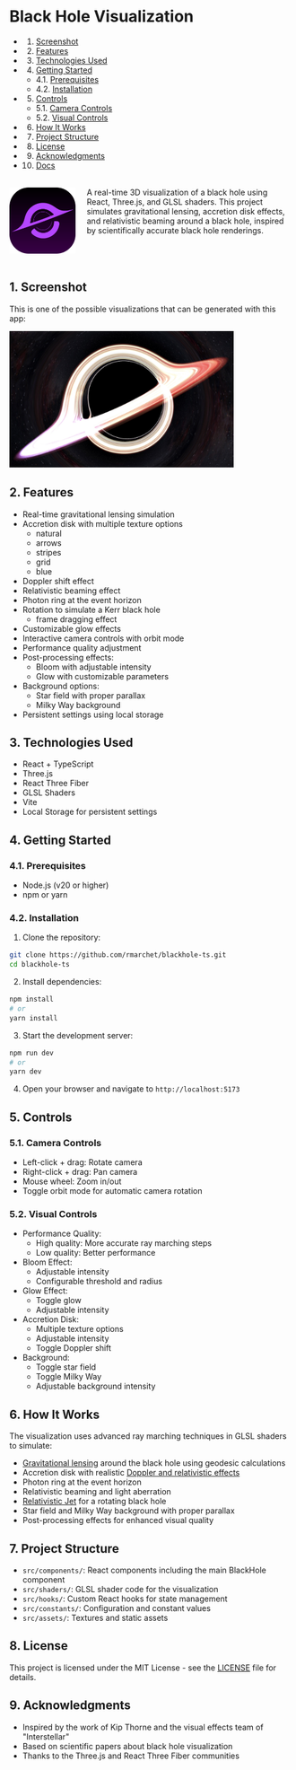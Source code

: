 # Black Hole Visualization

<!-- vscode-markdown-toc -->
- 1. [Screenshot](#Screenshot)
- 2. [Features](#Features)
- 3. [Technologies Used](#TechnologiesUsed)
- 4. [Getting Started](#GettingStarted)
  - 4.1. [Prerequisites](#Prerequisites)
  - 4.2. [Installation](#Installation)
- 5. [Controls](#Controls)
	- 5.1. [Camera Controls](#CameraControls)
	- 5.2. [Visual Controls](#VisualControls)
- 6. [How It Works](#HowItWorks)
- 7. [Project Structure](#ProjectStructure)
- 8. [License](#License)
- 9. [Acknowledgments](#Acknowledgments)
- 10. [Docs](./tree/main/Docs)

<!-- vscode-markdown-toc-config
	numbering=true
	autoSave=true
	/vscode-markdown-toc-config -->
<!-- /vscode-markdown-toc -->

<br />
<img src="public/blackhole.svg" width="118" alt="Black Hole Visualization" align="left" style="margin: 0 20px 8px 0" />
A real-time 3D visualization of a black hole using React, Three.js, and GLSL shaders. This project simulates gravitational lensing, accretion disk effects, and relativistic beaming around a black hole, inspired by scientifically accurate black hole renderings.<br /><br /><br /><br />

##  1. <a name='Screenshot'></a>Screenshot

This is one of the possible visualizations that can be generated with this app:

<img src="screenshot.jpg" width="400" alt="Black Hole Visualization Screenshot" />

##  2. <a name='Features'></a>Features

- Real-time gravitational lensing simulation
- Accretion disk with multiple texture options
  - natural
  - arrows
  - stripes
  - grid
  - blue
- Doppler shift effect
- Relativistic beaming effect
- Photon ring at the event horizon
- Rotation to simulate a Kerr black hole
  - frame dragging effect
- Customizable glow effects
- Interactive camera controls with orbit mode
- Performance quality adjustment
- Post-processing effects:
  - Bloom with adjustable intensity
  - Glow with customizable parameters
- Background options:
  - Star field with proper parallax
  - Milky Way background
- Persistent settings using local storage

##  3. <a name='TechnologiesUsed'></a>Technologies Used

- React + TypeScript
- Three.js
- React Three Fiber
- GLSL Shaders
- Vite
- Local Storage for persistent settings

##  4. <a name='GettingStarted'></a>Getting Started

###  4.1. <a name='Prerequisites'></a>Prerequisites

- Node.js (v20 or higher)
- npm or yarn

###  4.2. <a name='Installation'></a>Installation

1. Clone the repository:
```bash
git clone https://github.com/rmarchet/blackhole-ts.git
cd blackhole-ts
```

2. Install dependencies:
```bash
npm install
# or
yarn install
```

3. Start the development server:
```bash
npm run dev
# or
yarn dev
```

4. Open your browser and navigate to `http://localhost:5173`

##  5. <a name='Controls'></a>Controls

###  5.1. <a name='CameraControls'></a>Camera Controls
- Left-click + drag: Rotate camera
- Right-click + drag: Pan camera
- Mouse wheel: Zoom in/out
- Toggle orbit mode for automatic camera rotation

###  5.2. <a name='VisualControls'></a>Visual Controls
- Performance Quality:
  - High quality: More accurate ray marching steps
  - Low quality: Better performance
- Bloom Effect:
  - Adjustable intensity
  - Configurable threshold and radius
- Glow Effect:
  - Toggle glow
  - Adjustable intensity
- Accretion Disk:
  - Multiple texture options
  - Adjustable intensity
  - Toggle Doppler shift
- Background:
  - Toggle star field
  - Toggle Milky Way
  - Adjustable background intensity

##  6. <a name='HowItWorks'></a>How It Works

The visualization uses advanced ray marching techniques in GLSL shaders to simulate:
- [Gravitational lensing](docs/Gravitational%20Lensing.md) around the black hole using geodesic calculations
- Accretion disk with realistic [Doppler and relativistic effects](docs/Doppler%20Shift.md)
- Photon ring at the event horizon
- Relativistic beaming and light aberration
- [Relativistic Jet](docs/Relativistic%20Jet.md) for a rotating black hole
- Star field and Milky Way background with proper parallax
- Post-processing effects for enhanced visual quality



##  7. <a name='ProjectStructure'></a>Project Structure

- `src/components/`: React components including the main BlackHole component
- `src/shaders/`: GLSL shader code for the visualization
- `src/hooks/`: Custom React hooks for state management
- `src/constants/`: Configuration and constant values
- `src/assets/`: Textures and static assets

##  8. <a name='License'></a>License

This project is licensed under the MIT License - see the [LICENSE](LICENSE) file for details.

##  9. <a name='Acknowledgments'></a>Acknowledgments

- Inspired by the work of Kip Thorne and the visual effects team of "Interstellar"
- Based on scientific papers about black hole visualization
- Thanks to the Three.js and React Three Fiber communities

